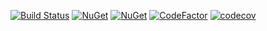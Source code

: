 [![Build Status](https://travis-ci.org/RubenMateus/sluggy.svg?branch=master)](https://travis-ci.org/RubenMateus/sluggy)
[![NuGet](https://img.shields.io/nuget/v/Sluggy.svg)](https://www.nuget.org/packages/Sluggy/)
[![NuGet](https://img.shields.io/nuget/v/SluggyUnidecode.svg)](https://www.nuget.org/packages/SluggyUnidecode/)
[![CodeFactor](https://www.codefactor.io/repository/github/rubenmateus/sluggy/badge)](https://www.codefactor.io/repository/github/rubenmateus/sluggy)
[![codecov](https://codecov.io/gh/RubenMateus/sluggy/branch/master/graph/badge.svg)](https://codecov.io/gh/RubenMateus/sluggy)